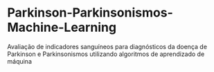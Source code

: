 # Parkinson-Parkinsonismos-Machine-Learning
 Avaliação de indicadores sanguíneos para diagnósticos da doença de Parkinson e Parkinsonismos utilizando algoritmos de aprendizado de máquina 
